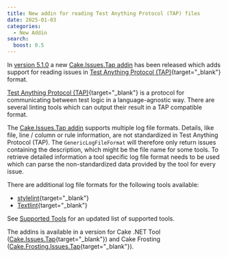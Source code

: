 ```yaml
---
title: New addin for reading Test Anything Protocol (TAP) files
date: 2025-01-03
categories:
  - New Addin
search:
  boost: 0.5
---
```


In [version 5.1.0] a new [Cake.Issues.Tap addin] has been released which adds support for reading issues in [Test Anything Protocol (TAP)]{target="_blank"} format.

<!-- more -->

[Test Anything Protocol (TAP)]{target="_blank"} is a protocol for communicating between test logic in a language-agnostic way.
There are several linting tools which can output their result in a TAP compatible format.

The [Cake.Issues.Tap addin] supports multiple log file formats.
Details, like file, line / column or rule information, are not standardized in Test Anything Protocol (TAP).
The `GenericLogFileFormat` will therefore only return issues containing the description, which might be the file name for some tools.
To retrieve detailed information a tool specific log file format needs to be used which can parse the non-standardized data provided by the tool for every issue.

There are additional log file formats for the following tools available:

* [stylelint](https://stylelint.io/){target="_blank"}
* [Textlint](https://textlint.github.io/){target="_blank"}

See [Supported Tools] for an updated list of supported tools.

The addins is available in a version for Cake .NET Tool ([Cake.Issues.Tap]{target="_blank"})
and Cake Frosting ([Cake.Frosting.Issues.Tap]{target="_blank"}).

[version 5.1.0]: 2025-01-03-cake-issues-v5.1.0-released.md
[Cake.Issues.Tap addin]: ../../documentation/issue-providers/tap/index.md
[Test Anything Protocol (TAP)]: https://testanything.org/
[Supported Tools]: ../../documentation/supported-tools.md
[Cake.Issues.Tap]: https://www.nuget.org/packages/Cake.Issues.Tap
[Cake.Frosting.Issues.Tap]: https://www.nuget.org/packages/Cake.Frosting.Issues.Tap
